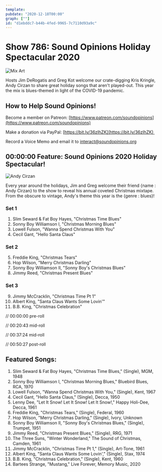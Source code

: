 ```yaml
---
template: 
pubdate: "2020-12-18T00:00"
graph: [""]
id: "d1ebddc7-b44b-4fed-9965-7c7110d93a9c"
---
```






# Show 786: Sound Opinions Holiday Spectacular 2020

![Mix Art](https://static.soundopinions.org/images/2020/img_6530.jpeg)

Hosts Jim DeRogatis and Greg Kot welcome our crate-digging Kris Kringle, Andy Cirzan to share great holiday songs that aren't played-out. This year the mix is blues-themed in light of the COVID-19 pandemic. 



## How to Help Sound Opinions!

Become a member on Patreon: [https://www.patreon.com/soundopinions](https://www.patreon.com/soundopinions)

Make a donation via PayPal: [https://bit.ly/36zIhZK](https://bit.ly/36zIhZK) 

Record a Voice Memo and email it to [interact@soundopinions.org](interact@soundopinions.org) 



## 00:00:00 Feature: Sound Opinions 2020 Holiday Spectacular!

![Andy Cirzan](https://static.soundopinions.org/images/2020/img_6549.jpeg)

Every year around the holidays, Jim and Greg welcome their friend {name : Andy Cirzan} to the show to reveal his annual coveted Christmas mixtape. From the obscure to vintage, Andy's theme this year is the {genre : blues}!


### Set 1

1. Slim Seward & Fat Boy Hayes, "Christmas Time Blues"
2. Sonny Boy Williamson I, "Christmas Morning Blues"
3. Lowell Fulson, "Wanna Spend Christmas With You"
4. Cecil Gant, "Hello Santa Claus"


### Set 2

5. Freddie King, "Christmas Tears"
6. Hop Wilson, "Merry Christmas Darling"
7. Sonny Boy Williamson II, "Sonny Boy's Christmas Blues"
8. Jimmy Reed, "Christmas Present Blues"


### Set 3

9. Jimmy McCracklin, "Christmas Time Pt 1"
10. Albert King, "Santa Claus Wants Some Lovin'"
11. B.B. King, "Christmas Celebration"

// 00:00:00 pre-roll

// 00:20:43 mid-roll

// 00:37:24 mid-roll

// 00:50:27 post-roll



## Featured Songs:

1. Slim Seward & Fat Boy Hayes, "Christmas Time Blues," (Single), MGM, 1948
2. Sonny Boy Williamson I, "Christmas Morning Blues," Bluebird Blues, RCA, 1970
3. Lowell Fulson, "Wanna Spend Christmas With You," (Single), Kent, 1967
4. Cecil Gant, "Hello Santa Claus," (Single), Decca, 1950
5. Lenny Dee, "Let It Snow! Let It Snow! Let It Snow!," Happy Holi-Dee, Decca, 1961
6. Freddie King, "Christmas Tears," (Single), Federal, 1960
7. Hop Wilson, "Merry Christmas Darling," (Single), Ivory, Unknown
8. Sonny Boy Williamson II, "Sonny Boy's Christmas Blues," (Single), Trumpet, 1951
9. Jimmy Reed, "Christmas Present Blues," (Single), RRG, 1971
10. The Three Suns, "Winter Wonderland," The Sound of Christmas, Camden, 1961
11. Jimmy McCracklin, "Christmas Time Pt 1," (Single), Art-Tone, 1961
12. Albert King, "Santa Claus Wants Some Lovin'," (Single), Stax, 1974
13. B.B. King, "Christmas Celebration," (Single), Kent, 1960
14. Bartees Strange, "Mustang," Live Forever, Memory Music, 2020